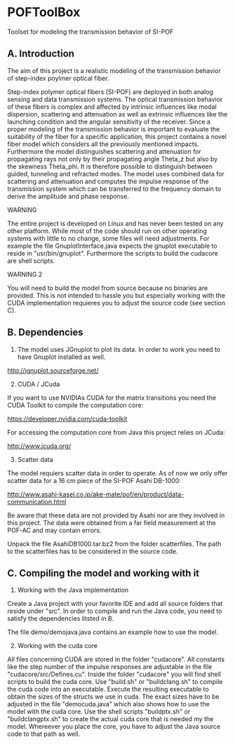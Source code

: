 # POFToolBox
Toolset for modeling the transmission behavior of SI-POF


A. Introduction
------------

The aim of this project is a realistic modeling of the transmission behavior of step-index poylmer optical fiber.

Step-index polymer optical fibers (SI-POF) are deployed in both analog sensing and data transmission systems. 
The optical transmission behavior of these fibers is complex and affected by intrinsic influences like modal dispersion, scattering and attenuation as well as extrinsic influences like the launching condition and the angular sensitivity of the receiver. Since a proper modeling of the transmission behavior is important to evaluate the suitability of the fiber for a specific application, this project contains a novel fiber model which considers all the previously mentioned impacts. Furthermore the model distinguishes scattering and attenuation for propagating rays not only by their propagating angle Theta_z but also by the skewness Theta_phi. It is therefore possible to distinguish between guided, tunneling and refracted modes. The model uses combined data for scattering and attenuation and computes the impulse response of the transmission system which can be transferred to the frequency domain to derive the amplitude and phase response.

WARNING

The entire project is developed on Linux and has never been tested on any other platform. While most of the code should run on other operating systems with little to no change, some files will need adjustments. For example the file GnuplotInterface.java expects the gnuplot executable to reside in "usr/bin/gnuplot". Furthermore the scripts to build the cudacore are shell scripts.

WARNING 2

You will need to build the model from source because no binaries are provided. This is not intended to hassle you but especially working with the CUDA implementation requieres you to adjust the source code (see section C).


B. Dependencies
------------
1. The model uses JGnuplot to plot its data. In order to work you need to have Gnuplot installed as well.

http://jgnuplot.sourceforge.net/

2. CUDA / JCuda

If you want to use NVIDIAs CUDA for the matrix transitions you need the CUDA Toolkit to compile the computation core:

https://developer.nvidia.com/cuda-toolkit

For accessing the computation core from Java this project relies on JCuda:

http://www.jcuda.org/

3. Scatter data

The model requiers scatter data in order to operate. As of now we only offer scatter data for a 16 cm piece of the SI-POF Asahi DB-1000:

http://www.asahi-kasei.co.jp/ake-mate/pof/en/product/data-communication.html

Be aware that these data are not provided by Asahi nor are they involved in this project. The data were obtained from a far field measurement at the POF-AC and may contain errors.

Unpack the file AsahiDB1000.tar.bz2 from the folder scatterfiles. The path to the scatterfiles has to be considered in the source code.

C. Compiling the model and working with it
---------------------------------------

1. Working with the Java implementation

Create a Java project with your favorite IDE and add all source folders that reside under "src". In order to compile and run the Java code, you need to satisfy the dependencies litsted in B.

The file demo/demojava.java contains an example how to use the model.

2. Working with the cuda core

All files concerning CUDA are stored in the folder "cudacore". All constants like the step number of the impulse responses are adjustable in the file "cudacore/src/Defines.cu". Inside the folder "cudacore" you will find shell scripts to build the cuda core. Use "build.sh" or "buildclang.sh" to compile the cuda code into an executable. Execute the resulting executable to obtain the sizes of the structs we use in cuda. The exact sizes have to be adjusted in the file "democuda.java" which also shows how to use the model with the cuda core. Use the shell scripts "buildptx.sh" or "buildclangptx.sh" to create the actual cuda core that is needed my the model. Whereever you place the core, you have to adjust the Java source code to that path as well.


